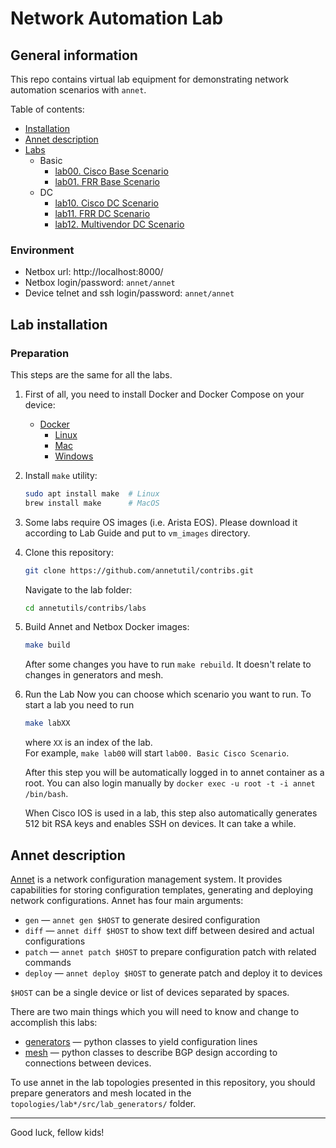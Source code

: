 # Network Automation Lab

## General information

This repo contains virtual lab equipment for demonstrating network automation scenarios with `annet`.

Table of contents:

- [Installation](#installation)
- [Annet description](#annet-description)
- [Labs](#labs)
  - Basic
    - [lab00. Cisco Base Scenario](./topologies/lab00_basic_cisco)
    - [lab01. FRR Base Scenario](./topologies/lab01_basic_frr)
  - DC
    - [lab10. Cisco DC Scenario](./topologies/lab10_dc_cisco)
    - [lab11. FRR DC Scenario](./topologies/lab11_dc_frr)
    - [lab12. Multivendor DC Scenario](./topologies/lab12_dc_arista_cisco_frr)


### Environment

- Netbox url: http://localhost:8000/
- Netbox login/password: `annet/annet`
- Device telnet and ssh login/password: `annet/annet`  

## Lab installation

### Preparation

This steps are the same for all the labs.

1. First of all, you need to install Docker and Docker Compose on your device:
   - [Docker](https://docs.docker.com/engine/install/)
     - [Linux](https://docs.docker.com/desktop/install/linux/)
     - [Mac](https://docs.docker.com/desktop/install/mac-install/)
     - [Windows](https://docs.docker.com/desktop/install/windows-install/)

2. Install `make` utility:
   ```bash
   sudo apt install make  # Linux
   brew install make      # MacOS
   ```

3. Some labs require OS images (i.e. Arista EOS). Please download it according to Lab Guide and put to `vm_images` directory. 

4. Clone this repository:
   ```bash
   git clone https://github.com/annetutil/contribs.git
   ```

   Navigate to the lab folder:
   ```bash
   cd annetutils/contribs/labs
   ```

5. Build Annet and Netbox Docker images:
   ```bash
   make build
   ```

   After some changes you have to run `make rebuild`. It doesn't relate to changes in generators and mesh.

6. Run the Lab
   Now you can choose which scenario you want to run. To start a lab you need to run 
   ```bash
   make labXX
   ```
   where `XX` is an index of the lab.  
   For example, `make lab00` will start `lab00. Basic Cisco Scenario`.

   After this step you will be automatically logged in to annet container as a root. You can also login manually by `docker exec -u root -t -i annet /bin/bash`.

   When Cisco IOS is used in a lab, this step also automatically generates 512 bit RSA keys and enables SSH on devices. It can take a while.

## Annet description

[Annet](https://annetutil.github.io/annet/main/index.html) is a network configuration management system. It provides capabilities for storing configuration templates, generating and deploying network configurations.
Annet has four main arguments:

- `gen` — `annet gen $HOST` to generate desired configuration
- `diff` — `annet diff $HOST` to show text diff between desired and actual configurations
- `patch` — `annet patch $HOST` to prepare configuration patch with related commands
- `deploy` — `annet deploy $HOST` to generate patch and deploy it to devices

`$HOST` can be a single device or list of devices separated by spaces.

There are two main things which you will need to know and change to accomplish this labs:

- [generators](https://annetutil.github.io/annet/main/usage/gen.html) — python classes to yield configuration lines
- [mesh](https://annetutil.github.io/annet/main/mesh/index.html) — python classes to describe BGP design according to connections between devices.

To use annet in the lab topologies presented in this repository, you should prepare generators and mesh located in the `topologies/lab*/src/lab_generators/` folder.

---

Good luck, fellow kids!
